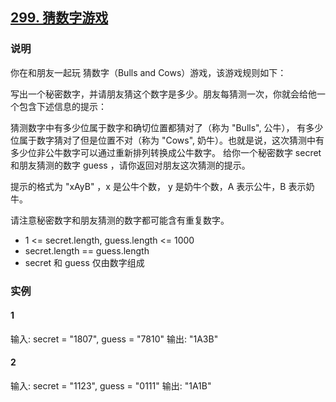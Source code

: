 ## [299. 猜数字游戏](https://leetcode-cn.com/problems/bulls-and-cows/)

### 说明
你在和朋友一起玩 猜数字（Bulls and Cows）游戏，该游戏规则如下：

写出一个秘密数字，并请朋友猜这个数字是多少。朋友每猜测一次，你就会给他一个包含下述信息的提示：

猜测数字中有多少位属于数字和确切位置都猜对了（称为 "Bulls", 公牛），
有多少位属于数字猜对了但是位置不对（称为 "Cows", 奶牛）。也就是说，这次猜测中有多少位非公牛数字可以通过重新排列转换成公牛数字。
给你一个秘密数字 secret 和朋友猜测的数字 guess ，请你返回对朋友这次猜测的提示。

提示的格式为 "xAyB" ，x 是公牛个数， y 是奶牛个数，A 表示公牛，B 表示奶牛。

请注意秘密数字和朋友猜测的数字都可能含有重复数字。

* 1 <= secret.length, guess.length <= 1000
* secret.length == guess.length
* secret 和 guess 仅由数字组成

### 实例
#### 1
输入: secret = "1807", guess = "7810"
输出: "1A3B"

#### 2
输入: secret = "1123", guess = "0111"
输出: "1A1B"